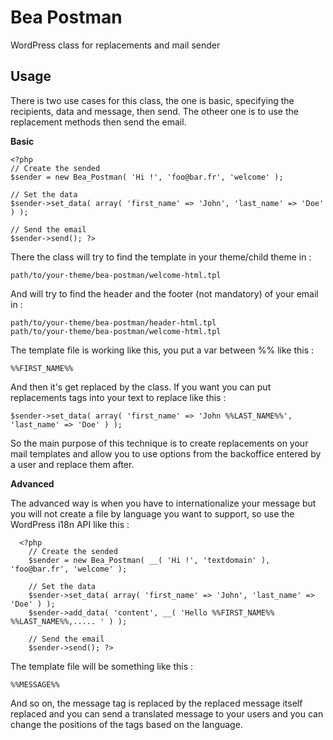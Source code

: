 # Bea Postman
WordPress class for replacements and mail sender

Usage
-----
There is two use cases for this class, the one is basic, specifying the recipients, data and message, then send. The otheer one is to use the replacement methods then send the email.

**Basic**

    <?php
    // Create the sended
    $sender = new Bea_Postman( 'Hi !', 'foo@bar.fr', 'welcome' );
    
	// Set the data
    $sender->set_data( array( 'first_name' => 'John', 'last_name' => 'Doe' ) );
	
	// Send the email
	$sender->send(); ?>

There the class will try to find the template in your theme/child theme in :

    path/to/your-theme/bea-postman/welcome-html.tpl
And will try to find the header and the footer (not mandatory) of your email in :

    path/to/your-theme/bea-postman/header-html.tpl
    path/to/your-theme/bea-postman/welcome-html.tpl

The template file is working like this, you put a var between %% like this :

    %%FIRST_NAME%%
And then it's get replaced by the class. If you want you can put replacements tags into your text to replace like this :

    $sender->set_data( array( 'first_name' => 'John %%LAST_NAME%%', 'last_name' => 'Doe' ) );

So the main purpose of this technique is to create replacements on your mail templates and allow you to use options from the backoffice entered by a user and replace them after.

**Advanced**

The advanced way is when you have to internationalize your message but you will not create a file by language you want to support, so use the WordPress i18n API like this :

      <?php
        // Create the sended
        $sender = new Bea_Postman( __( 'Hi !', 'textdomain' ), 'foo@bar.fr', 'welcome' );
        
    	// Set the data
        $sender->set_data( array( 'first_name' => 'John', 'last_name' => 'Doe' ) );
        $sender->add_data( 'content', __( 'Hello %%FIRST_NAME%% %%LAST_NAME%%,..... ' ) );
    	
    	// Send the email
    	$sender->send(); ?>
The template file will be something like this :

    %%MESSAGE%%
And so on, the message tag is replaced by the replaced message itself replaced and you can send a translated message to your users and you can change the positions of the tags based on the language.